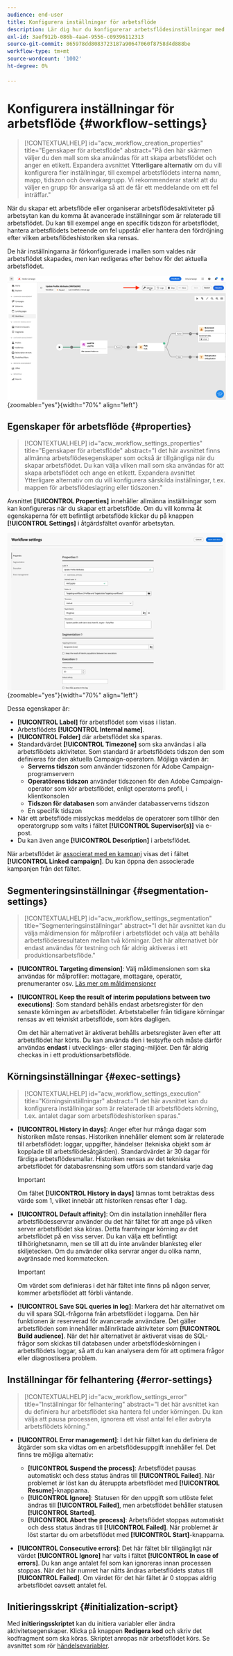 ```yaml
---
audience: end-user
title: Konfigurera inställningar för arbetsflöde
description: Lär dig hur du konfigurerar arbetsflödesinställningar med Adobe Campaign Web
exl-id: 3aef912b-086b-4aa4-9556-c09396112313
source-git-commit: 865978dd8083723187a90647060f8758d4d888be
workflow-type: tm+mt
source-wordcount: '1002'
ht-degree: 0%

---
```



# Konfigurera inställningar för arbetsflöde {#workflow-settings}

>[!CONTEXTUALHELP]
>id="acw_workflow_creation_properties"
>title="Egenskaper för arbetsflöde"
>abstract="På den här skärmen väljer du den mall som ska användas för att skapa arbetsflödet och anger en etikett. Expandera avsnittet **Ytterligare alternativ** om du vill konfigurera fler inställningar, till exempel arbetsflödets interna namn, mapp, tidszon och övervakargrupp. Vi rekommenderar starkt att du väljer en grupp för ansvariga så att de får ett meddelande om ett fel inträffar."

När du skapar ett arbetsflöde eller organiserar arbetsflödesaktiviteter på arbetsytan kan du komma åt avancerade inställningar som är relaterade till arbetsflödet. Du kan till exempel ange en specifik tidszon för arbetsflödet, hantera arbetsflödets beteende om fel uppstår eller hantera den fördröjning efter vilken arbetsflödeshistoriken ska rensas.

De här inställningarna är förkonfigurerade i mallen som valdes när arbetsflödet skapades, men kan redigeras efter behov för det aktuella arbetsflödet.

![](assets/workflow-settings-button.png){zoomable="yes"}{width="70%" align="left"}

## Egenskaper för arbetsflöde {#properties}

>[!CONTEXTUALHELP]
>id="acw_workflow_settings_properties"
>title="Egenskaper för arbetsflöde"
>abstract="I det här avsnittet finns allmänna arbetsflödesegenskaper som också är tillgängliga när du skapar arbetsflödet. Du kan välja vilken mall som ska användas för att skapa arbetsflödet och ange en etikett. Expandera avsnittet Ytterligare alternativ om du vill konfigurera särskilda inställningar, t.ex. mappen för arbetsflödeslagring eller tidszonen."

Avsnittet **[!UICONTROL Properties]** innehåller allmänna inställningar som kan konfigureras när du skapar ett arbetsflöde. Om du vill komma åt egenskaperna för ett befintligt arbetsflöde klickar du på knappen **[!UICONTROL Settings]** i åtgärdsfältet ovanför arbetsytan.


![](assets/workflow-settings.png){zoomable="yes"}{width="70%" align="left"}


Dessa egenskaper är:

* **[!UICONTROL Label]** för arbetsflödet som visas i listan.
* Arbetsflödets **[!UICONTROL Internal name]**.
* **[!UICONTROL Folder]** där arbetsflödet ska sparas.
* Standardvärdet **[!UICONTROL Timezone]** som ska användas i alla arbetsflödets aktiviteter. Som standard är arbetsflödets tidszon den som definieras för den aktuella Campaign-operatorn.
Möjliga värden är:
   * **Serverns tidszon** som använder tidszonen för Adobe Campaign-programservern
   * **Operatörens tidszon** använder tidszonen för den Adobe Campaign-operator som kör arbetsflödet, enligt operatorns profil, i klientkonsolen
   * **Tidszon för databasen** som använder databasserverns tidszon
   * En specifik tidszon
* När ett arbetsflöde misslyckas meddelas de operatorer som tillhör den operatorgrupp som valts i fältet **[!UICONTROL Supervisor(s)]** via e-post.
* Du kan även ange **[!UICONTROL Description]** i arbetsflödet.

När arbetsflödet är [associerat med en kampanj](create-workflow.md) visas det i fältet **[!UICONTROL Linked campaign]**. Du kan öppna den associerade kampanjen från det fältet.


## Segmenteringsinställningar  {#segmentation-settings}

>[!CONTEXTUALHELP]
>id="acw_workflow_settings_segmentation"
>title="Segmenteringsinställningar"
>abstract="I det här avsnittet kan du välja måldimension för målprofiler i arbetsflödet och välja att behålla arbetsflödesresultaten mellan två körningar. Det här alternativet bör endast användas för testning och får aldrig aktiveras i ett produktionsarbetsflöde."

* **[!UICONTROL Targeting dimension]**: Välj måldimensionen som ska användas för målprofiler: mottagare, mottagare, operatör, prenumeranter osv. [Läs mer om måldimensioner](../audience/targeting-dimensions.md)

* **[!UICONTROL Keep the result of interim populations between two executions]**: Som standard behålls endast arbetsregister för den senaste körningen av arbetsflödet. Arbetstabeller från tidigare körningar rensas av ett tekniskt arbetsflöde, som körs dagligen.

  Om det här alternativet är aktiverat behålls arbetsregister även efter att arbetsflödet har körts. Du kan använda den i testsyfte och måste därför användas **endast** i utvecklings- eller staging-miljöer. Den får aldrig checkas in i ett produktionsarbetsflöde.

## Körningsinställningar  {#exec-settings}

>[!CONTEXTUALHELP]
>id="acw_workflow_settings_execution"
>title="Körningsinställningar"
>abstract="I det här avsnittet kan du konfigurera inställningar som är relaterade till arbetsflödets körning, t.ex. antalet dagar som arbetsflödeshistoriken sparas."

* **[!UICONTROL History in days]**: Anger efter hur många dagar som historiken måste rensas. Historiken innehåller element som är relaterade till arbetsflödet: loggar, uppgifter, händelser (tekniska objekt som är kopplade till arbetsflödesåtgärden). Standardvärdet är 30 dagar för färdiga arbetsflödesmallar. Historiken rensas av det tekniska arbetsflödet för databasrensning som utförs som standard varje dag

  >[!IMPORTANT]
  >
  >Om fältet **[!UICONTROL History in days]** lämnas tomt betraktas dess värde som 1, vilket innebär att historiken rensas efter 1 dag.

* **[!UICONTROL Default affinity]**: Om din installation innehåller flera arbetsflödesservrar använder du det här fältet för att ange på vilken server arbetsflödet ska köras. Detta framtvingar körning av det arbetsflödet på en viss server. Du kan välja ett befintligt tillhörighetsnamn, men se till att du inte använder blanksteg eller skiljetecken. Om du använder olika servrar anger du olika namn, avgränsade med kommatecken.

  >[!IMPORTANT]
  >
  >Om värdet som definieras i det här fältet inte finns på någon server, kommer arbetsflödet att förbli väntande.


* **[!UICONTROL Save SQL queries in log]**: Markera det här alternativet om du vill spara SQL-frågorna från arbetsflödet i loggarna. Den här funktionen är reserverad för avancerade användare. Det gäller arbetsflöden som innehåller målinriktade aktiviteter som **[!UICONTROL Build audience]**. När det här alternativet är aktiverat visas de SQL-frågor som skickas till databasen under arbetsflödeskörningen i arbetsflödets loggar, så att du kan analysera dem för att optimera frågor eller diagnostisera problem.

## Inställningar för felhantering  {#error-settings}

>[!CONTEXTUALHELP]
>id="acw_workflow_settings_error"
>title="Inställningar för felhantering"
>abstract="I det här avsnittet kan du definiera hur arbetsflödet ska hantera fel under körningen. Du kan välja att pausa processen, ignorera ett visst antal fel eller avbryta arbetsflödets körning."

* **[!UICONTROL Error management]**: I det här fältet kan du definiera de åtgärder som ska vidtas om en arbetsflödesuppgift innehåller fel. Det finns tre möjliga alternativ:

   * **[!UICONTROL Suspend the process]**: Arbetsflödet pausas automatiskt och dess status ändras till **[!UICONTROL Failed]**. När problemet är löst kan du återuppta arbetsflödet med **[!UICONTROL Resume]**-knapparna.
   * **[!UICONTROL Ignore]**: Statusen för den uppgift som utlöste felet ändras till **[!UICONTROL Failed]**, men arbetsflödet behåller statusen **[!UICONTROL Started]**. <!-- TO ADD ONCE SCHEUDLER IS AVAILABLE This configuration is relevant for recurring tasks: if the branch includes a scheduler, it will start normally next time the workflow is executed.-->
   * **[!UICONTROL Abort the process]**: Arbetsflödet stoppas automatiskt och dess status ändras till **[!UICONTROL Failed]**. När problemet är löst startar du om arbetsflödet med **[!UICONTROL Start]**-knapparna.

* **[!UICONTROL Consecutive errors]**: Det här fältet blir tillgängligt när värdet **[!UICONTROL Ignore]** har valts i fältet **[!UICONTROL In case of errors]**. Du kan ange antalet fel som kan ignoreras innan processen stoppas. När det här numret har nåtts ändras arbetsflödets status till **[!UICONTROL Failed]**. Om värdet för det här fältet är 0 stoppas aldrig arbetsflödet oavsett antalet fel.

## Initieringsskript {#initialization-script}

Med **initieringsskriptet** kan du initiera variabler eller ändra aktivitetsegenskaper. Klicka på knappen **Redigera kod** och skriv det kodfragment som ska köras. Skriptet anropas när arbetsflödet körs. Se avsnittet som rör [händelsevariabler](../workflows/event-variables.md).

